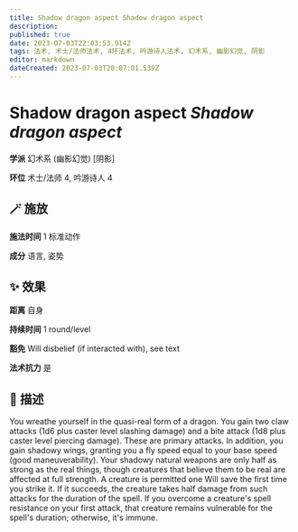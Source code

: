 ```yaml
---
title: Shadow dragon aspect Shadow dragon aspect
description: 
published: true
date: 2023-07-03T22:03:53.914Z
tags: 法术, 术士/法师法术, 4环法术, 吟游诗人法术, 幻术系, 幽影幻觉, 阴影
editor: markdown
dateCreated: 2023-07-03T20:07:01.539Z
---
```


# **Shadow dragon aspect** *Shadow dragon aspect*

**学派** 幻术系 (幽影幻觉) \[阴影\] 

**环位** 术士/法师 4, 吟游诗人 4

## 🪄 施放

**施法时间** 1 标准动作

**成分** 语言, 姿势

## ✨ 效果  

**距离** 自身  

**持续时间** 1 round/level 

**豁免** Will disbelief (if interacted with), see text

**法术抗力** 是

## 📖 描述

You wreathe yourself in the quasi-real form of a dragon. You gain two claw attacks (1d6 plus caster level slashing damage) and a bite attack (1d8 plus caster level piercing damage). These are primary attacks. In addition, you gain shadowy wings, granting you a fly speed equal to your base speed (good maneuverability).  Your shadowy natural weapons are only half as strong as the real things, though creatures that believe them to be real are affected at full strength. A creature is permitted one Will save the first time you strike it. If it succeeds, the creature takes half damage from such attacks for the duration of the spell. If you overcome a creature's spell resistance on your first attack, that creature remains vulnerable for the spell's duration; otherwise, it's immune.
    